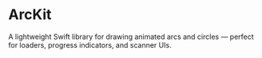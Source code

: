 # ArcKit
A lightweight Swift library for drawing animated arcs and circles — perfect for loaders, progress indicators, and scanner UIs.
